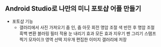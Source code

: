 ## Android Studio로 나만의 미니 포토샵 어플 만들기
+ 포토샵 기능
     + 갤러리에서 사진 가져오기
     줌 인, 줌 아웃
     회전
     명암 조절
     색 반전 후 명암 조절
     흑백 변환
     블러링 필터 적용
     눈 내리기 효과
     모든 효과 지우기
     펜 그리기
     스탬프 찍기
     모자이크 영역 선택
     지우개
     편집한 이미지 갤러리에 저장
